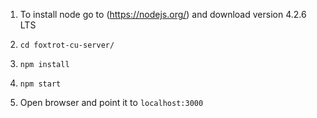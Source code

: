 1) To install node go to (https://nodejs.org/) and download version 4.2.6 LTS

2) `cd foxtrot-cu-server/`

3) `npm install`

4) `npm start`

5) Open browser and point it to `localhost:3000`
